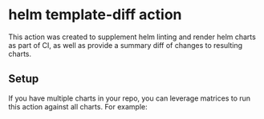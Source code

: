 # helm template-diff action

This action was created to supplement helm linting and render helm charts as part of CI, as well as provide a summary diff of changes to resulting charts.

## Setup

If you have multiple charts in your repo, you can leverage matrices to run this action against all charts. For example:

```
```
